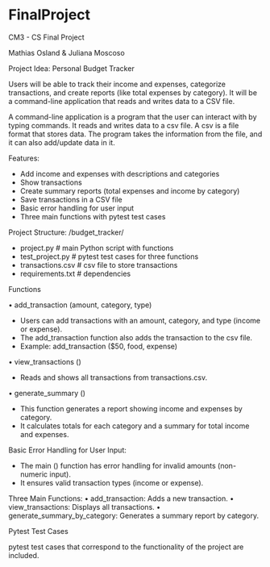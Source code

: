 # FinalProject

CM3 - CS Final Project 

Mathias Osland & Juliana Moscoso

Project Idea: Personal Budget Tracker

Users will be able to track their income and expenses, categorize transactions, and create reports (like total expenses by category). It will be a command-line application that reads and writes data to a CSV file.

A command-line application is a program that the user can interact with by typing commands. It reads and writes data to a csv file. A csv is a file format that stores data. The program takes the information from the file, and it can also add/update data in it.

Features:
-	Add income and expenses with descriptions and categories
-	Show transactions
-	Create summary reports (total expenses and income by category)
-	Save transactions in a CSV file 
-	Basic error handling for user input
-	Three main functions with pytest test cases

Project Structure:
/budget_tracker/
-	project.py          # main Python script with functions
-	test_project.py     # pytest test cases for three functions
-	transactions.csv    # csv file to store transactions
-	requirements.txt    # dependencies 

Functions 

•	add_transaction (amount, category, type)
-	Users can add transactions with an amount, category, and type (income or expense).
-	The add_transaction function also adds the transaction to the csv file.
-	Example: add_transaction ($50, food, expense)

•	view_transactions ()
-	Reads and shows all transactions from transactions.csv.

•	generate_summary ()
-	This function generates a report showing income and expenses by category.
-	It calculates totals for each category and a summary for total income and expenses.

Basic Error Handling for User Input:
-	The main () function has error handling for invalid amounts (non-numeric input).
-	It ensures valid transaction types (income or expense).

Three Main Functions:
•	add_transaction: Adds a new transaction.
•	view_transactions: Displays all transactions.
•	generate_summary_by_category: Generates a summary report by category.

Pytest Test Cases 

pytest test cases that correspond to the functionality of the project are included. 
